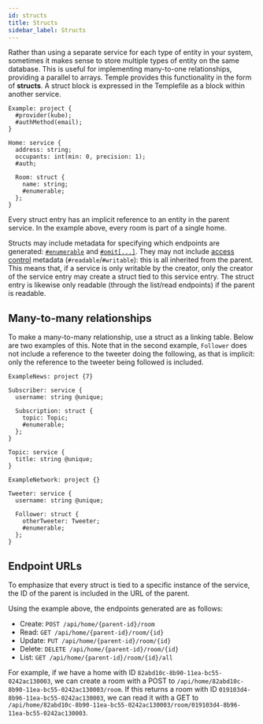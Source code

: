 ```yaml
---
id: structs
title: Structs
sidebar_label: Structs
---
```


Rather than using a separate service for each type of entity in your system, sometimes it makes sense to store multiple types of entity on the same database.
This is useful for implementing many-to-one relationships, providing a parallel to arrays.
Temple provides this functionality in the form of **structs**.
A struct block is expressed in the Templefile as a block within another service.

```templefile {10-13}
Example: project {
  #provider(kube);
  #authMethod(email);
}

Home: service {
  address: string;
  occupants: int(min: 0, precision: 1);
  #auth;

  Room: struct {
    name: string;
    #enumerable;
  };
}
```

Every struct entry has an implicit reference to an entity in the parent service.
In the example above, every room is part of a single home.

Structs may include metadata for specifying which endpoints are generated: [`#enumerable`](enumeration) and [`#omit[...]`](omitting-endpoints).
They may not include [access control](access-control) metadata (`#readable`/`#writable`): this is all inherited from the parent.
This means that, if a service is only writable by the creator, only the creator of the service entry may create a struct tied to this service entry.
The struct entry is likewise only readable (through the list/read endpoints) if the parent is readable.

## Many-to-many relationships

To make a many-to-many relationship, use a struct as a linking table.
Below are two examples of this.
Note that in the second example, `Follower` does not include a reference to the tweeter doing the following, as that is implicit: only the reference to the tweeter being followed is included.

```templefile
ExampleNews: project {7}

Subscriber: service {
  username: string @unique;

  Subscription: struct {
    topic: Topic;
    #enumerable;
  };
}

Topic: service {
  title: string @unique;
}
```

```templefile {7}
ExampleNetwork: project {}

Tweeter: service {
  username: string @unique;

  Follower: struct {
    otherTweeter: Tweeter;
    #enumerable;
  };
}
```

## Endpoint URLs

To emphasize that every struct is tied to a specific instance of the service, the ID of the parent is included in the URL of the parent.

Using the example above, the endpoints generated are as follows:

- Create: `POST /api/home/{parent-id}/room`
- Read: `GET /api/home/{parent-id}/room/{id}`
- Update: `PUT /api/home/{parent-id}/room/{id}`
- Delete: `DELETE /api/home/{parent-id}/room/{id}`
- List: `GET /api/home/{parent-id}/room/{id}/all`

For example, if we have a home with ID `82abd10c-8b90-11ea-bc55-0242ac130003`, we can create a room with a POST to `/api/home/82abd10c-8b90-11ea-bc55-0242ac130003/room`.
If this returns a room with ID `019103d4-8b96-11ea-bc55-0242ac130003`, we can read it with a GET to `/api/home/82abd10c-8b90-11ea-bc55-0242ac130003/room/019103d4-8b96-11ea-bc55-0242ac130003`.
